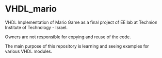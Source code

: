 # VHDL_mario
VHDL Implementation of Mario Game as a final project of EE lab at Technion Institute of Technology - Israel.

Owners are not responsible for copying and reuse of the code.

The main purpose of this repository is learning and seeing examples for various VHDL modules.
